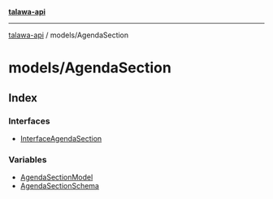 [**talawa-api**](../../README.md)

***

[talawa-api](../../modules.md) / models/AgendaSection

# models/AgendaSection

## Index

### Interfaces

- [InterfaceAgendaSection](interfaces/InterfaceAgendaSection.md)

### Variables

- [AgendaSectionModel](variables/AgendaSectionModel.md)
- [AgendaSectionSchema](variables/AgendaSectionSchema.md)
